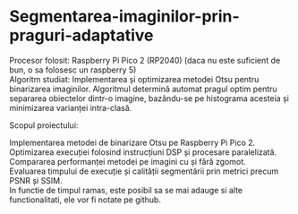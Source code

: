 # Segmentarea-imaginilor-prin-praguri-adaptative

Procesor folosit: Raspberry Pi Pico 2 (RP2040) (daca nu este suficient de bun, o sa folosesc un raspberry 5) <br/>
Algoritm studiat: Implementarea și optimizarea metodei Otsu pentru binarizarea imaginilor. Algoritmul determină automat pragul optim pentru separarea obiectelor dintr-o imagine, bazându-se pe histograma acesteia și minimizarea varianței intra-clasă.<br/>

Scopul proiectului:<br/>

Implementarea metodei de binarizare Otsu pe Raspberry Pi Pico 2.<br/>
Optimizarea execuției folosind instrucțiuni DSP și procesare paralelizată.<br/>
Compararea performanței metodei pe imagini cu și fără zgomot.<br/>
Evaluarea timpului de execuție și calității segmentării prin metrici precum PSNR și SSIM.<br/>
In functie de timpul ramas, este posibil sa se mai adauge si alte functionalitati, ele vor fi notate pe github.<br/>
